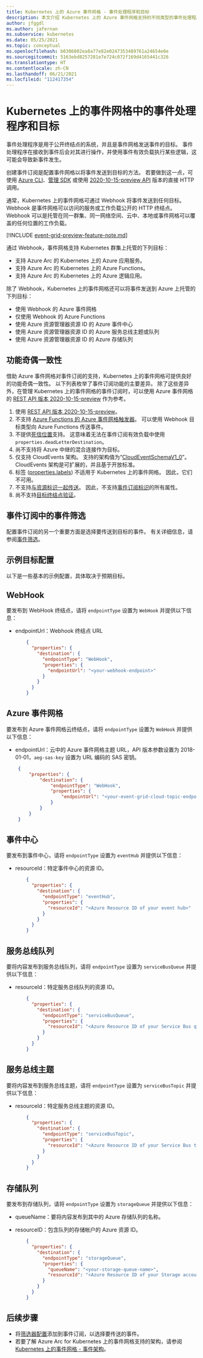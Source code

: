 ```yaml
---
title: Kubernetes 上的 Azure 事件网格 - 事件处理程序和目标
description: 本文介绍 Kubernetes 上的 Azure 事件网格支持的不同类型的事件处理程序和目标
author: jfggdl
ms.author: jafernan
ms.subservice: kubernetes
ms.date: 05/25/2021
ms.topic: conceptual
ms.openlocfilehash: b0306002ea8a77e82e0247353489761a24654e0e
ms.sourcegitcommit: 5163ebd8257281e7e724c072f169d4165441c326
ms.translationtype: HT
ms.contentlocale: zh-CN
ms.lasthandoff: 06/21/2021
ms.locfileid: "112417354"
---
```

# <a name="event-handlers-destinations-in-event-grid-on-kubernetes"></a>Kubernetes 上的事件网格中的事件处理程序和目标
事件处理程序是用于公开终结点的系统，并且是事件网格发送事件的目标。 事件处理程序在接收到事件后会对其进行操作，并使用事件有效负载执行某些逻辑，这可能会导致新事件发生。

创建事件订阅是配置事件网格以将事件发送到目标的方法。 若要做到这一点，可使用 [Azure CLI](/cli/azure/eventgrid/event-subscription#az_eventgrid_event_subscription_create)、[管理 SDK](../sdk-overview.md#management-sdks) 或使用 [2020-10-15-preview API](/rest/api/eventgrid/version2020-10-15-preview/eventsubscriptions/createorupdate) 版本的直接 HTTP 调用。

通常，Kubernetes 上的事件网格可通过 Webhook 将事件发送到任何目标。 Webhook 是事件网格可以访问的服务或工作负载公开的 HTTP 终结点。 Webhook 可以是托管在同一群集、同一网络空间、云中、本地或事件网格可以覆盖的任何位置的工作负载。 

[!INCLUDE [event-grid-preview-feature-note.md](../includes/event-grid-preview-feature-note.md)]

通过 Webhook，事件网格支持 Kubernetes 群集上托管的下列目标：

* 支持 Azure Arc 的 Kubernetes 上的 Azure 应用服务。 
* 支持 Azure Arc 的 Kubernetes 上的 Azure Functions。 
* 支持 Azure Arc 的 Kubernetes 上的 Azure 逻辑应用。

除了 Webhook，Kubernetes 上的事件网格还可以将事件发送到 Azure 上托管的下列目标：

- 使用 Webhook 的 Azure 事件网格
- 仅使用 Webhook 的 Azure Functions
- 使用 Azure 资源管理器资源 ID 的 Azure 事件中心
- 使用 Azure 资源管理器资源 ID 的 Azure 服务总线主题或队列
- 使用 Azure 资源管理器资源 ID 的 Azure 存储队列



## <a name="feature-parity"></a>功能奇偶一致性
借助 Azure 事件网格对事件订阅的支持，Kubernetes 上的事件网格可提供良好的功能奇偶一致性。 以下列表枚举了事件订阅功能的主要差异。 除了这些差异外，在管理 Kubernetes 上的事件网格的事件订阅时，可以使用 Azure 事件网格的 [REST API 版本 2020-10-15-preview](/rest/api/eventgrid/version2020-10-15-preview/eventsubscriptions) 作为参考。

1. 使用 [REST API 版本 2020-10-15-preview](/rest/api/eventgrid/version2020-10-15-preview/eventsubscriptions)。
2. 不支持 [Azure Functions 的 Azure 事件网格触发器](../../azure-functions/functions-bindings-event-grid-trigger.md?tabs=csharp%2Cconsole)。 可以使用 Webhook 目标类型向 Azure Functions 传送事件。
3. 不提供[死信位置](../manage-event-delivery.md#set-dead-letter-location)支持。 这意味着无法在事件订阅有效负载中使用 ``properties.deadLetterDestination``。
4. 尚不支持将 Azure 中继的混合连接作为目标。
5. 仅支持 CloudEvents 架构。 支持的架构值为“[CloudEventSchemaV1_0](/rest/api/eventgrid/version2020-10-15-preview/eventsubscriptions/createorupdate#eventdeliveryschema)”。 CloudEvents 架构是可扩展的，并且基于开放标准。  
6. 标签 ([properties.labels](/rest/api/eventgrid/version2020-10-15-preview/eventsubscriptions/createorupdate#request-body)) 不适用于 Kubernetes 上的事件网格。 因此，它们不可用。
7. 不支持[与资源标识一起传送](/rest/api/eventgrid/version2020-10-15-preview/eventsubscriptions/createorupdate#deliverywithresourceidentity)。 因此，不支持[事件订阅标识](/rest/api/eventgrid/version2020-10-15-preview/eventsubscriptions/createorupdate#eventsubscriptionidentity)的所有属性。
8. 尚不支持[目标终结点验证](../webhook-event-delivery.md#endpoint-validation-with-event-grid-events)。

## <a name="event-filtering-in-event-subscriptions"></a>事件订阅中的事件筛选
配置事件订阅的另一个重要方面是选择要传送到目标的事件。 有关详细信息，请参阅[事件筛选](filter-events.md)。

## <a name="sample-destination-configurations"></a>示例目标配置

以下是一些基本的示例配置，具体取决于预期目标。

## <a name="webhook"></a>WebHook
要发布到 WebHook 终结点，请将 `endpointType` 设置为 `WebHook` 并提供以下信息：

* endpointUrl：Webhook 终结点 URL

    ```json
        {
          "properties": {
            "destination": {
              "endpointType": "WebHook",
              "properties": {
                "endpointUrl": "<your-webhook-endpoint>"
              }
            }
          }
        }
    ```

## <a name="azure-event-grid"></a>Azure 事件网格

要发布到 Azure 事件网格云终结点，请将 `endpointType` 设置为 `WebHook` 并提供以下信息：

* endpointUrl：云中的 Azure 事件网格主题 URL，API 版本参数设置为 2018-01-01，`aeg-sas-key` 设置为 URL 编码的 SAS 密钥。 

   ```json
    {
        "properties": {
            "destination": {
                "endpointType": "WebHook",
                "properties": {
                    "endpointUrl": "<your-event-grid-cloud-topic-endpoint-url>?api-version=2018-01-01&aeg-sas-key=urlencoded(sas-key-value)"
                }
            }
        }
    }
   ```

## <a name="event-hubs"></a>事件中心

要发布到事件中心，请将 `endpointType` 设置为 `eventHub` 并提供以下信息：

* resourceId：特定事件中心的资源 ID。

    ```json
        {
          "properties": {
            "destination": {
              "endpointType": "eventHub",
              "properties": {
                "resourceId": "<Azure Resource ID of your event hub>"
              }
            }
          }
        }
    ```

## <a name="service-bus-queues"></a>服务总线队列

要将内容发布到服务总线队列，请将 `endpointType` 设置为 `serviceBusQueue` 并提供以下信息：

* resourceId：特定服务总线队列的资源 ID。

    ```json
        {
          "properties": {
            "destination": {
              "endpointType": "serviceBusQueue",
              "properties": {
                "resourceId": "<Azure Resource ID of your Service Bus queue>"
              }
            }
          }
        }
    ```

## <a name="service-bus-topics"></a>服务总线主题

要将内容发布到服务总线主题，请将 `endpointType` 设置为 `serviceBusTopic` 并提供以下信息：

* resourceId：特定服务总线主题的资源 ID。

    ```json
        {
          "properties": {
            "destination": {
              "endpointType": "serviceBusTopic",
              "properties": {
                "resourceId": "<Azure Resource ID of your Service Bus topic>"
              }
            }
          }
        }
    ```

## <a name="storage-queues"></a>存储队列

要发布到存储队列，请将 `endpointType` 设置为 `storageQueue` 并提供以下信息：

* queueName：要将内容发布到其中的 Azure 存储队列的名称。
* resourceID：包含队列的存储帐户的 Azure 资源 ID。

    ```json
        {
          "properties": {
            "destination": {
              "endpointType": "storageQueue",
              "properties": {
                "queueName": "<your-storage-queue-name>",
                "resourceId": "<Azure Resource ID of your Storage account>"
              }
            }
          }
        }
    ```

## <a name="next-steps"></a>后续步骤
* 将[筛选器配置](filter-events.md)添加到事件订阅，以选择要传送的事件。 
* 若要了解 Azure Arc for Kubernetes 上的事件网格支持的架构，请参阅 [Kubernetes 上的事件网格 - 事件架构](event-schemas.md)。